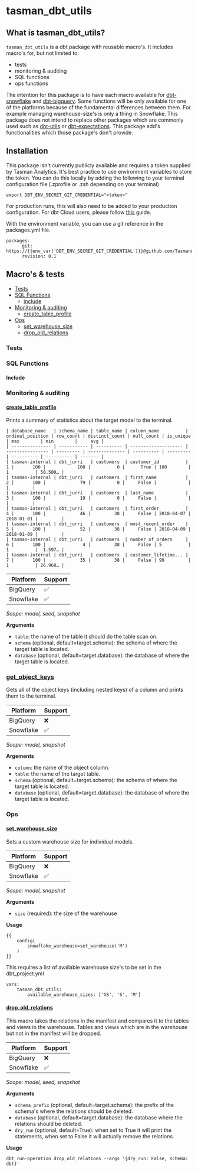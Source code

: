 # tasman_dbt_utils

## What is tasman_dbt_utils?
`tasman_dbt_utils` is a dbt package with reusable macro's. It includes macro's for, but not limited to:
- tests
- monitoring & auditing
- SQL functions
- ops functions

The intention for this package is to have each macro available for [dbt-snowflake](https://github.com/dbt-labs/dbt-snowflake) and [dbt-bigquery](https://github.com/dbt-labs/dbt-bigquery). Some functions will be only available for one of the platforms because of the fundamental differences between them. For example managing warehouse-size's is only a thing in Snowflake. This package does not intend to replace other packages which are commonly used such as [dbt-utils](https://github.com/dbt-labs/dbt-utils) or [dbt-expectations](https://github.com/calogica/dbt-expectations). This package add's functionalities which those package's don't provide.

## Installation

This package isn't currently publicly available and requires a token supplied by Tasman Analytics. It's best practice to use environment variables to store the token. You can do this locally by adding the following to your terminal configuration file (.zprofile or .zsh depending on your terminal)

```
export DBT_ENV_SECRET_GIT_CREDENTIAL="<token>"
```

For production runs, this will also need to be added to your production configuration. For dbt Cloud users, please follow [this](https://docs.getdbt.com/docs/build/packages) guide.

With the environment variable, you can use a git reference in the packages.yml file.

```
packages:
    - git: https://{{env_var('DBT_ENV_SECRET_GIT_CREDENTIAL')}}@github.com/TasmanAnalytics/tasman_dbt_utils.git
      revision: 0.1
```

## Macro's & tests
- [Tests](#tests)
- [SQL Functions](#sql-functions)
	- [include](#include)
- [Monitoring & auditing](#monitoring--auditing)
	- [create_table_profile](#create_table_profile)
- [Ops](#ops)
	- [set_warehouse_size](#set_warehouse)
	- [drop_old_relations](#drop_old_relations)

### Tests

### SQL Functions

#### Include

### Monitoring & auditing
#### [create_table_profile](macros/create_table_profile.sql)
Prints a summary of statistics about the target model to the terminal.
```
| database_name   | schema_name | table_name | column_name          | ordinal_position | row_count | distinct_count | null_count | is_unique | max        | min        |     avg |
| --------------- | ----------- | ---------- | -------------------- | ---------------- | --------- | -------------- | ---------- | --------- | ---------- | ---------- | ------- |
| tasman-internal | dbt_jurri   | customers  | customer_id          |                1 |       100 |            100 |          0 |      True | 100        | 1          | 50.500… |
| tasman-internal | dbt_jurri   | customers  | first_name           |                2 |       100 |             79 |          0 |     False |            |            |         |
| tasman-internal | dbt_jurri   | customers  | last_name            |                3 |       100 |             19 |          0 |     False |            |            |         |
| tasman-internal | dbt_jurri   | customers  | first_order          |                4 |       100 |             46 |         38 |     False | 2018-04-07 | 2018-01-01 |         |
| tasman-internal | dbt_jurri   | customers  | most_recent_order    |                5 |       100 |             52 |         38 |     False | 2018-04-09 | 2018-01-09 |         |
| tasman-internal | dbt_jurri   | customers  | number_of_orders     |                6 |       100 |              4 |         38 |     False | 5          | 1          |  1.597… |
| tasman-internal | dbt_jurri   | customers  | customer_lifetime... |                7 |       100 |             35 |         38 |     False | 99         | 1          | 26.968… |
```

| Platform  | Support |
| --------- | ------- |
| BigQuery  | ✅      |
| Snowflake | ✅      |

_Scope: model, seed, snapshot_

**Arguments**
- `table`: the name of the table it should do the table scan on.
- `schema` (optional, default=target.schema): the schema of where the target table is located.
- `database` (optional, default=target.database): the database of where the target table is located.
 
### [get_object_keys](macros/get_object_keys.sql)
Gets all of the object keys (including nested keys) of a column and prints them to the terminal.

| Platform  | Support |
| --------- | ------- |
| BigQuery  | ❌      |
| Snowflake | ✅      |

_Scope: model, snapshot_

**Argements**
- `column`: the name of the object column.
- `table`: the name of the target table.
- `schema` (optional, default=target.schema): the schema of where the target table is located.
- `database` (optional, default=target.database): the database of where the target table is located.

### Ops
#### [set_warehouse_size](macros/set_warehouse_size.sql)
Sets a custom warehouse size for individual models.

| Platform  | Support |
| --------- | ------- |
| BigQuery  | ❌      |
| Snowflake | ✅      |

_Scope: model, snapshot_

**Arguments**
- `size` (required): the size of the warehouse

**Usage**
```
{{
    config(
        snowflake_warehouse=set_warehouse('M')
    )
}}
```
This requires a list of available warehouse size's to be set in the dbt_project.yml
```
vars:
	tasman_dbt_utils:
		available_warehouse_sizes: ['XS', 'S', 'M']
```

#### [drop_old_relations](macros/drop_old_relations.sql)
This macro takes the relations in the manifest and compares it to the tables and views in the warehouse. Tables and views which are in the warehouse but not in the manifest will be dropped.

| Platform  | Support |
| --------- | ------- |
| BigQuery  | ❌      |
| Snowflake | ✅      |

_Scope: model, seed, snapshot_

**Arguments**
- `schema_prefix` (optional, default=target.schema): the prefix of the schema's where the relations should be deleted. 
- `database` (optional, default=target.database): the database where the relations should be deleted.
- `dry_run` (optional, default=True): when set to True it will print the statements, when set to False it will actually remove the relations.

**Usage**
```
dbt run-operation drop_old_relations --args '{dry_run: False, schema: dbt}'
```